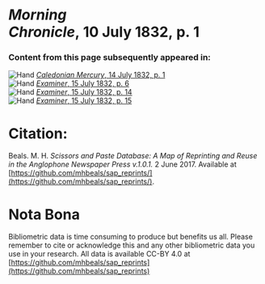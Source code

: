 # *Morning Chronicle*, 10 July 1832, p. 1  
  
### Content from this page subsequently appeared in:  
![Hand](http://scissorsandpaste.net/wp-content/uploads/2017/06/smallhandpointer.png) [*Caledonian Mercury*, 14 July 1832, p. 1](https://mhbeals.github.io/sap_html/Caledonian-Mercury/Caledonian-Mercury-14-July-1832-p-1)  
![Hand](http://scissorsandpaste.net/wp-content/uploads/2017/06/smallhandpointer.png) [*Examiner*, 15 July 1832, p. 6](https://mhbeals.github.io/sap_html/Examiner/Examiner-15-July-1832-p-6)  
![Hand](http://scissorsandpaste.net/wp-content/uploads/2017/06/smallhandpointer.png) [*Examiner*, 15 July 1832, p. 14](https://mhbeals.github.io/sap_html/Examiner/Examiner-15-July-1832-p-14)  
![Hand](http://scissorsandpaste.net/wp-content/uploads/2017/06/smallhandpointer.png) [*Examiner*, 15 July 1832, p. 15](https://mhbeals.github.io/sap_html/Examiner/Examiner-15-July-1832-p-15)  


# Citation: 

Beals. M. H. *Scissors and Paste Database: A Map of Reprinting and Reuse in the Anglophone Newspaper Press v.1.0.1.* 2 June 2017. Available at [https://github.com/mhbeals/sap_reprints/](https://github.com/mhbeals/sap_reprints/). 

# Nota Bona

Bibliometric data is time consuming to produce but benefits us all. Please remember to cite or acknowledge this and any other bibliometric data you use in your research. All data is available CC-BY 4.0 at [https://github.com/mhbeals/sap_reprints](https://github.com/mhbeals/sap_reprints)